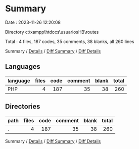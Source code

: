 # Summary

Date : 2023-11-26 12:20:08

Directory c:\\xampp\\htdocs\\usuariosHB\\routes

Total : 4 files,  187 codes, 35 comments, 38 blanks, all 260 lines

Summary / [Details](details.md) / [Diff Summary](diff.md) / [Diff Details](diff-details.md)

## Languages
| language | files | code | comment | blank | total |
| :--- | ---: | ---: | ---: | ---: | ---: |
| PHP | 4 | 187 | 35 | 38 | 260 |

## Directories
| path | files | code | comment | blank | total |
| :--- | ---: | ---: | ---: | ---: | ---: |
| . | 4 | 187 | 35 | 38 | 260 |

Summary / [Details](details.md) / [Diff Summary](diff.md) / [Diff Details](diff-details.md)